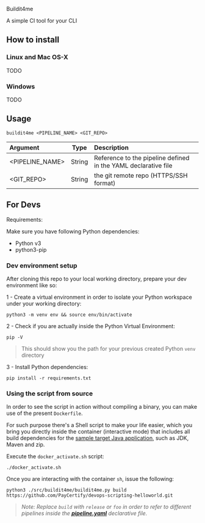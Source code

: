 Buildit4me

A simple CI tool for your CLI

## How to install

### Linux and Mac OS-X

TODO

### Windows

TODO

## Usage

```
buildit4me <PIPELINE_NAME> <GIT_REPO>
```

| Argument  |  Type |  Description |
|:-----------|:-------:|:--------------|
|  <PIPELINE_NAME> |  String  | Reference to the pipeline defined in the YAML declarative file  |
| <GIT_REPO>  |  String  | the git remote repo (HTTPS/SSH format) |

## For Devs

Requirements:

Make sure you have following Python dependencies:
- Python v3
- python3-pip

### Dev environment setup

After cloning this repo to your local working directory, prepare your dev environment like so:

1 - Create a virtual environment in order to isolate your Python workspace under your working directory:
```
python3 -m venv env && source env/bin/activate 
```

2 - Check if you are actually inside the Python Virtual Environment:
```
pip -V
```
> This should show you the path for your previous created Python `venv` directory

3 - Install Python dependencies:
```
pip install -r requirements.txt
```

### Using the script from source

In order to see the script in action without compiling a binary, you can make use of the present `Dockerfile`. 

For such purpose there's a Shell script to make your life easier, which you bring you directly inside the container (interactive mode) that includes all build dependencies for the [sample target Java application](https://github.com/PayCertify/devops-scripting-helloworld), such as JDK, Maven and zip.

Execute the `docker_activate.sh` script:
```
./docker_activate.sh
```

Once you are interacting with the container `sh`, issue the following:
```
python3 ./src/buildit4me/buildit4me.py build https://github.com/PayCertify/devops-scripting-helloworld.git
```
> *Note: Replace `build` with `release` or `foo` in order to refer to different pipelines inside the [**pipeline.yaml**](https://github.com/PayCertify/devops-scripting-helloworld/blob/master/pipeline.yml) declarative file.*